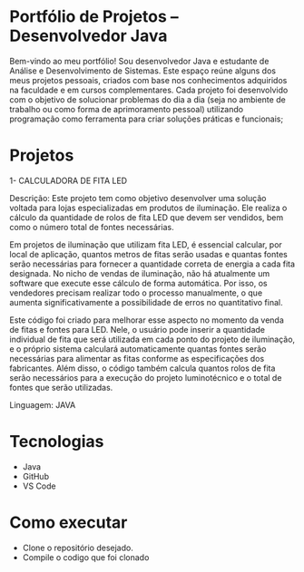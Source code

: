 # Portfólio de Projetos – Desenvolvedor Java

Bem-vindo ao meu portfólio! Sou desenvolvedor Java e estudante de Análise e Desenvolvimento de Sistemas. 
Este espaço reúne alguns dos meus projetos pessoais, criados com base nos conhecimentos adquiridos na faculdade e em cursos complementares.
Cada projeto foi desenvolvido com o objetivo de solucionar problemas do dia a dia (seja no ambiente de trabalho ou como forma de aprimoramento pessoal)
utilizando programação como ferramenta para criar soluções práticas e funcionais;


# Projetos

1- CALCULADORA DE FITA LED 

Descrição: 
 Este projeto tem como objetivo desenvolver uma solução voltada para lojas especializadas em produtos de iluminação. Ele realiza o cálculo da quantidade de rolos de fita LED que devem ser vendidos, bem como o número total de fontes necessárias.

 Em projetos de iluminação que utilizam fita LED, é essencial calcular, por local de aplicação, quantos metros de fitas serão usadas e quantas fontes serão necessárias para fornecer a quantidade correta de energia a cada fita designada. No nicho de vendas de iluminação, não há atualmente um software que execute esse cálculo de forma automática. Por isso, os vendedores precisam realizar todo o processo manualmente, o que aumenta significativamente a possibilidade de erros no quantitativo final.

 Este código foi criado para melhorar esse aspecto no momento da venda de fitas e fontes para LED. Nele, o usuário pode inserir a quantidade individual de fita que será utilizada em cada ponto do projeto de iluminação, e o próprio sistema calculará automaticamente quantas fontes serão necessárias para alimentar as fitas conforme as especificações dos fabricantes. Além disso, o código também calcula quantos rolos de fita serão necessários para a execução do projeto luminotécnico e o total de fontes que serão utilizadas.


Linguagem: JAVA


# Tecnologias

* Java
* GitHub
* VS Code
  

# Como executar

* Clone o repositório desejado.
* Compile o codigo que foi clonado


